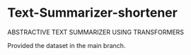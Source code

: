 # Text-Summarizer-shortener
ABSTRACTIVE TEXT SUMMARIZER USING TRANSFORMERS

Provided the dataset in the main branch.
